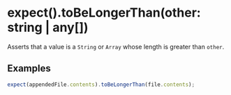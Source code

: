 # expect().toBeLongerThan(other: string | any[])

Asserts that a value is a `String` or `Array` whose length is greater than `other`.

## Examples

```js
expect(appendedFile.contents).toBeLongerThan(file.contents);
```

